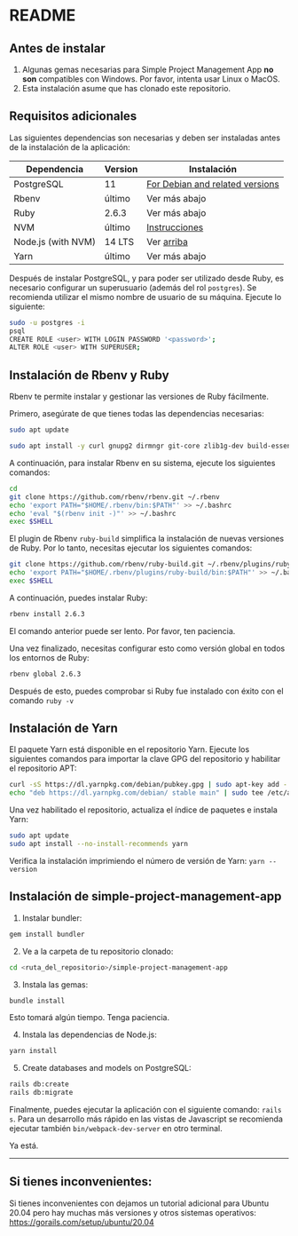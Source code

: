 # README

## Antes de instalar

1. Algunas gemas necesarias para Simple Project Management App **no son** compatibles con Windows. Por favor, intenta usar Linux o MacOS.
2. Esta instalación asume que has clonado este repositorio.

## Requisitos adicionales

Las siguientes dependencias son necesarias y deben ser instaladas antes de la instalación de la aplicación:

| Dependencia | Version | Instalación |
|---|---|---|
| PostgreSQL | 11 | [For Debian and related versions](https://www.postgresql.org/download/linux/debian/) |
| Rbenv | último | Ver más abajo |
| Ruby | 2.6.3 | Ver más abajo |
| NVM | último | [Instrucciones](https://github.com/nvm-sh/nvm) |
| Node.js (with NVM) | 14 LTS | Ver [arriba](https://github.com/nvm-sh/nvm) |
| Yarn | último | Ver más abajo |

Después de instalar PostgreSQL, y para poder ser utilizado desde Ruby, es necesario configurar un superusuario (además del rol `postgres`). Se recomienda utilizar el mismo nombre de usuario de su máquina. Ejecute lo siguiente:

```sh
sudo -u postgres -i
psql
CREATE ROLE <user> WITH LOGIN PASSWORD '<password>';
ALTER ROLE <user> WITH SUPERUSER;
```

## Instalación de Rbenv y Ruby

Rbenv te permite instalar y gestionar las versiones de Ruby fácilmente.

Primero, asegúrate de que tienes todas las dependencias necesarias:
```sh
sudo apt update

sudo apt install -y curl gnupg2 dirmngr git-core zlib1g-dev build-essential libssl-dev libreadline-dev libyaml-dev libsqlite3-dev sqlite3 libxml2-dev libxslt1-dev libcurl4-openssl-dev software-properties-common libffi-dev libpq-dev imagemagick
```

A continuación, para instalar Rbenv en su sistema, ejecute los siguientes comandos:
```sh
cd
git clone https://github.com/rbenv/rbenv.git ~/.rbenv
echo 'export PATH="$HOME/.rbenv/bin:$PATH"' >> ~/.bashrc
echo 'eval "$(rbenv init -)"' >> ~/.bashrc
exec $SHELL
```

El plugin de Rbenv `ruby-build` simplifica la instalación de nuevas versiones de Ruby. Por lo tanto, necesitas ejecutar los siguientes comandos:
```sh
git clone https://github.com/rbenv/ruby-build.git ~/.rbenv/plugins/ruby-build
echo 'export PATH="$HOME/.rbenv/plugins/ruby-build/bin:$PATH"' >> ~/.bashrc
exec $SHELL
```

A continuación, puedes instalar Ruby:
```sh
rbenv install 2.6.3
```

El comando anterior puede ser lento. Por favor, ten paciencia.

Una vez finalizado, necesitas configurar esto como versión global en todos los entornos de Ruby:
```sh
rbenv global 2.6.3
```

Después de esto, puedes comprobar si Ruby fue instalado con éxito con el comando `ruby -v`

## Instalación de Yarn

El paquete Yarn está disponible en el repositorio Yarn. Ejecute los siguientes comandos para importar la clave GPG del repositorio y habilitar el repositorio APT:
```sh
curl -sS https://dl.yarnpkg.com/debian/pubkey.gpg | sudo apt-key add -
echo "deb https://dl.yarnpkg.com/debian/ stable main" | sudo tee /etc/apt/sources.list.d/yarn.list
```

Una vez habilitado el repositorio, actualiza el índice de paquetes e instala Yarn:
```sh
sudo apt update
sudo apt install --no-install-recommends yarn
```

Verifica la instalación imprimiendo el número de versión de Yarn: `yarn --version`

## Instalación de simple-project-management-app

1. Instalar bundler:
```sh
gem install bundler
```

2. Ve a la carpeta de tu repositorio clonado:
```sh
cd <ruta_del_repositorio>/simple-project-management-app
```

3. Instala las gemas:
```sh
bundle install
```

Esto tomará algún tiempo. Tenga paciencia.

4. Instala las dependencias de Node.js:
```sh
yarn install
```

5. Create databases and models on PostgreSQL:
```sh
rails db:create
rails db:migrate
```

Finalmente, puedes ejecutar la aplicación con el siguiente comando: `rails s`. Para un desarrollo más rápido en las vistas de Javascript se recomienda ejecutar también `bin/webpack-dev-server` en otro terminal.

Ya está.

------------------------------------------

## Si tienes inconvenientes:

Si tienes inconvenientes con dejamos un tutorial adicional para Ubuntu 20.04 pero hay muchas más versiones y otros sistemas operativos: https://gorails.com/setup/ubuntu/20.04
